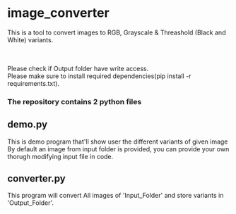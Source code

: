 # image_converter
This is a tool to convert images to RGB, Grayscale &amp; Threashold (Black and White) variants. 

<br><br>
Please check if Output folder have write access.<br> Please make sure to install required dependencies(pip install -r requirements.txt).

### The repository contains 2 python files
## demo.py
This is demo program that'll show user the different variants of given image
By default an image from input folder is provided, you can provide your own thorugh modifying input file in code.

## converter.py
This program will convert All images of 'Input_Folder' and store variants in 'Output_Folder'.
